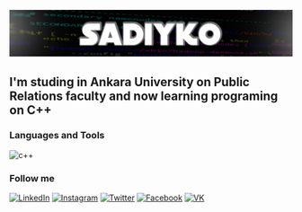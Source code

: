 [![Header](https://github.com/Sadiyko/Sadiyko/blob/main/assets/GitHub.jpg)](https://www.linkedin.com/in/sadiya-velikhanova-18592a256/)

## I'm studing in Ankara University on Public Relations faculty and now learning programing on C++

### Languages and Tools
![c++](https://img.shields.io/badge/-c++-020223?style=for-the-badge&logo=c%2b%2b&LogoColor=250202)	

### Follow me
[![LinkedIn](https://img.shields.io/badge/-LinkedIn-0793e3?style=for-the-badge&logo=LinkedIn&LogoColor=021018)](https://www.linkedin.com/in/sadiya-velikhanova-18592a256/)
[![Instagram](https://img.shields.io/badge/-Instagram-393939?style=for-the-badge&logo=Instagram&LogoColor=393939)](https://www.instagram.com/sadiyko/)
[![Twitter](https://img.shields.io/badge/-Twitter-000?style=for-the-badge&logo=Twitter&LogoColor=393939)](https://twitter.com/sadiyko)
[![Facebook](https://img.shields.io/badge/-Facebook-ffffff?style=for-the-badge&logo=Facebook&LogoColor=393939)](https://www.facebook.com/profile.php?id=100022806754911)
[![VK](https://img.shields.io/badge/-vKONTAKTE-01061c?style=for-the-badge&logo=VK&LogoColor=393939)](https://vk.com/saykasadiya)